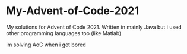 # My-Advent-of-Code-2021
My solutions for Advent of Code 2021. Written in mainly Java but i used other programming languages too (like Matlab)

im solving AoC when i get bored
